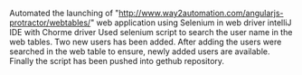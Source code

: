 Automated the launching of "http://www.way2automation.com/angularjs-protractor/webtables/" web application using Selenium in web driver intelliJ IDE with Chorme driver
Used selenium script to search the user name in the web tables.
Two new users has been added. After adding the users were searched in the web table to ensure, newly added users are available.
Finally the script has been pushed into gethub repository.
